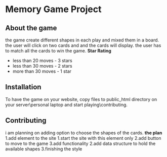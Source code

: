 # Memory Game Project

## About the game
the game create different shapes in each play and mixed them in a board. the user will click on two cards and and the cards will display. the user has to match all the cards to win the game.
__Star Rating__
* less than 20 moves - 3 stars
* less than 30 moves - 2 stars
* more than 30 moves - 1 star

## Installation
To have the game on your website, copy files to public_html directory on your server\personal laptop and start playing\contributing.

## Contributing
i am planning on adding option to choose the shapes of the cards.
__the plan__
1.add element to the site
1.start the site with this element only
2.add button to move to the game
3.add functionality
2.add data structure to hold the available shapes
3.finishing the style 